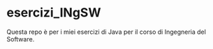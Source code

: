 # esercizi_INgSW

Questa repo è per i miei esercizi di Java per il corso di Ingegneria del Software.

